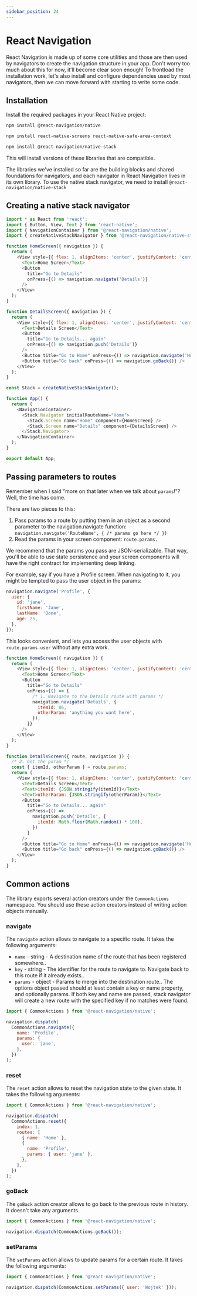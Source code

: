 ```yaml
---
sidebar_position: 24
---
```


# React Navigation

React Navigation is made up of some core utilities and those are then used by navigators to create the navigation structure in your app. Don't worry too much about this for now, it'll become clear soon enough! To frontload the installation work, let's also install and configure dependencies used by most navigators, then we can move forward with starting to write some code.

## Installation
Install the required packages in your React Native project:


```bash
npm install @react-navigation/native

npm install react-native-screens react-native-safe-area-context

npm install @react-navigation/native-stack

```

This will install versions of these libraries that are compatible.

The libraries we've installed so far are the building blocks and shared foundations for navigators, and each navigator in React Navigation lives in its own library. To use the native stack navigator, we need to install 
`@react-navigation/native-stack`

## Creating a native stack navigator

```js
import * as React from 'react';
import { Button, View, Text } from 'react-native';
import { NavigationContainer } from '@react-navigation/native';
import { createNativeStackNavigator } from '@react-navigation/native-stack';

function HomeScreen({ navigation }) {
  return (
    <View style={{ flex: 1, alignItems: 'center', justifyContent: 'center' }}>
      <Text>Home Screen</Text>
      <Button
        title="Go to Details"
        onPress={() => navigation.navigate('Details')}
      />
    </View>
  );
}

function DetailsScreen({ navigation }) {
  return (
    <View style={{ flex: 1, alignItems: 'center', justifyContent: 'center' }}>
      <Text>Details Screen</Text>
      <Button
        title="Go to Details... again"
        onPress={() => navigation.push('Details')}
      />
      <Button title="Go to Home" onPress={() => navigation.navigate('Home')} />
      <Button title="Go back" onPress={() => navigation.goBack()} />
    </View>
  );
}

const Stack = createNativeStackNavigator();

function App() {
  return (
    <NavigationContainer>
      <Stack.Navigator initialRouteName="Home">
        <Stack.Screen name="Home" component={HomeScreen} />
        <Stack.Screen name="Details" component={DetailsScreen} />
      </Stack.Navigator>
    </NavigationContainer>
  );
}

export default App;

```

## Passing parameters to routes
Remember when I said "more on that later when we talk about `params`!"? Well, the time has come.

There are two pieces to this:

1. Pass params to a route by putting them in an object as a second parameter to the navigation.navigate function: `navigation.navigate('RouteName', { /* params go here */ })`
2. Read the params in your screen component: `route.params.`

We recommend that the params you pass are JSON-serializable. That way, you'll be able to use state persistence and your screen components will have the right contract for implementing deep linking.

For example, say if you have a Profile screen. When navigating to it, you might be tempted to pass the user object in the params:
```js
navigation.navigate('Profile', {
  user: {
    id: 'jane',
    firstName: 'Jane',
    lastName: 'Done',
    age: 25,
  },
});
```
This looks convenient, and lets you access the user objects with `route.params.user` without any extra work.



```js
function HomeScreen({ navigation }) {
  return (
    <View style={{ flex: 1, alignItems: 'center', justifyContent: 'center' }}>
      <Text>Home Screen</Text>
      <Button
        title="Go to Details"
        onPress={() => {
          /* 1. Navigate to the Details route with params */
          navigation.navigate('Details', {
            itemId: 86,
            otherParam: 'anything you want here',
          });
        }}
      />
    </View>
  );
}

function DetailsScreen({ route, navigation }) {
  /* 2. Get the param */
  const { itemId, otherParam } = route.params;
  return (
    <View style={{ flex: 1, alignItems: 'center', justifyContent: 'center' }}>
      <Text>Details Screen</Text>
      <Text>itemId: {JSON.stringify(itemId)}</Text>
      <Text>otherParam: {JSON.stringify(otherParam)}</Text>
      <Button
        title="Go to Details... again"
        onPress={() =>
          navigation.push('Details', {
            itemId: Math.floor(Math.random() * 100),
          })
        }
      />
      <Button title="Go to Home" onPress={() => navigation.navigate('Home')} />
      <Button title="Go back" onPress={() => navigation.goBack()} />
    </View>
  );
}
```

## Common actions
The library exports several action creators under the `CommonActions` namespace. You should use these action creators instead of writing action objects manually.

### navigate
The `navigate` action allows to navigate to a specific route. It takes the following arguments:
 - `name` - string - A destination name of the route that has been registered somewhere..
 - `key` - string - The identifier for the route to navigate to. Navigate back to this route if it already exists..
 - `params` - object - Params to merge into the destination route..
The options object passed should at least contain a key or name property, and optionally params. If both key and name are passed, stack navigator will create a new route with the specified key if no matches were found.

```js
import { CommonActions } from '@react-navigation/native';

navigation.dispatch(
  CommonActions.navigate({
    name: 'Profile',
    params: {
      user: 'jane',
    },
  })
);
```

### reset
The `reset` action allows to reset the navigation state to the given state. It takes the following arguments:
```js
import { CommonActions } from '@react-navigation/native';

navigation.dispatch(
  CommonActions.reset({
    index: 1,
    routes: [
      { name: 'Home' },
      {
        name: 'Profile',
        params: { user: 'jane' },
      },
    ],
  })
);
```

### goBack
The `goBack` action creator allows to go back to the previous route in history. It doesn't take any arguments.
```js
import { CommonActions } from '@react-navigation/native';

navigation.dispatch(CommonActions.goBack());
```

### setParams
The `setParams` action allows to update params for a certain route. It takes the following arguments:
```js
import { CommonActions } from '@react-navigation/native';

navigation.dispatch(CommonActions.setParams({ user: 'Wojtek' }));
```
